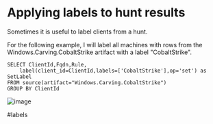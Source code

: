 # Applying labels to hunt results

Sometimes it is useful to label clients from a hunt.

For the following example, I will label all machines with rows from the Windows.Carving.CobaltStrike artifact with a label "CobaltStrike".

```vql
SELECT ClientId,Fqdn,Rule,
    label(client_id=ClientId,labels=['CobaltStrike'],op='set') as SetLabel
FROM source(artifact="Windows.Carving.CobaltStrike")
GROUP BY ClientId
```

![image](https://user-images.githubusercontent.com/13081800/169450498-39d31902-81ec-4b7c-8c6c-72abe0419c7e.png)

#labels
